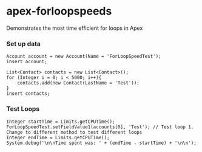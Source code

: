 # apex-forloopspeeds
Demonstrates the most time efficient for loops in Apex

### Set up data
    Account account = new Account(Name = 'ForLoopSpeedTest');
    insert account;
    
    List<Contact> contacts = new List<Contact>();
    for (Integer i = 0; i < 5000; i++){
        contacts.add(new Contact(LastName = 'Test'));
    }
    insert contacts;
    
### Test Loops
    Integer startTime = Limits.getCPUTime();
    ForLoopSpeedTest.setFieldValue1(accounts[0], 'Test'); // Test loop 1. Change to different method to test different loops
    Integer endTime = Limits.getCPUTime();
    System.debug('\n\nTime spent was: ' + (endTime - startTime) + '\n\n');
